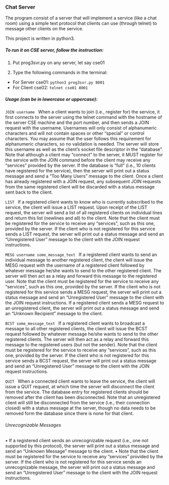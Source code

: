 ### Chat Server
The program consist of a server that will implement a service (like a chat
room) using a simple text protocol that clients can use (through telnet) to message other clients on the service.

This project is written in python3. 

##### To run it on CSE server, follow the instruction:
1. Put prog3svr.py on any server, let say cse01

2. Type the following commands in the terminal:
* For Server cse01:
    ```python3 prog3svr.py 8001```
* For Client cse02:
    ```telnet cse01 8001```

##### Usage (can be in lowercase or uppercase):
```JOIN username ```
When a client wants to join (i.e., register for) the service, it first connects to
the server using the telnet command with the hostname of the server CSE
machine and the port number, and then sends a JOIN request with the
username. Usernames will only consist of alphanumeric characters and
will not contain spaces or other “special” or control characters. You may
assume that the user follows this requirement for alphanumeric
characters, so no validation is needed. The server will store this username
as well as the client’s socket file descriptor in the “database”. Note that
although a client may “connect” to the server, it MUST register for the
service with the JOIN command before the client may receive any
“services” provided by the server. If the database is “full” (i.e., 10 clients
have registered for the service), then the server will print out a status
message and send a “Too Many Users” message to the client. Once a
client has already registered with a JOIN request, any subsequent JOIN
requests from the same registered client will be discarded with a status
message sent back to the client.

```LIST ```
If a registered client wants to know who is currently subscribed to the
service, the client will issue a LIST request. Upon receipt of the LIST
request, the server will send a list of all registered clients on individual
lines and return this list (newlines and all) to the client. Note that the client
must be registered for the service to receive any “services”, such as this
one, provided by the server. If the client who is not registered for this
service sends a LIST request, the server will print out a status message
and send an “Unregistered User” message to the client with the JOIN
request instructions.

```MESG username some_message_text ```
If a registered client wants to send an individual message to another
registered client, the client will issue the MESG request with the username
of a registered client followed by whatever message he/she wants to send
to the other registered client. The server will then act as a relay and
forward this message to the registered user. Note that the client must be
registered for the service to receive any “services”, such as this one,
provided by the server. If the client who is not registered for this service
sends a MESG request, the server will print out a status message and send
an “Unregistered User” message to the client with the JOIN request
instructions. If a registered client sends a MESG request to an unregistered
client, the server will print out a status message and send an “Unknown
Recipient” message to the client.

```BCST some_message_text ```
If a registered client wants to broadcast a message to all other registered
clients, the client will issue the BCST request followed by whatever
message he/she wants to send to the other registered clients. The server
will then act as a relay and forward this message to the registered users
(but not the sender). Note that the client must be registered for the service
to receive any “services”, such as this one, provided by the server. If the
client who is not registered for this service sends a BCST request, the
server will print out a status message and send an “Unregistered User”
message to the client with the JOIN request instructions.

```QUIT ```
When a connected client wants to leave the service, the client will issue a
QUIT request, at which time the server will disconnect the client from the
service. The database entry for registered clients should be removed after
the client has been disconnected. Note that an unregistered client will still
be disconnected from the service (i.e., their connection closed) with a
status message at the server, though no data needs to be removed form
the database since there is none for that client.

###### Unrecognizable Messages
• If a registered client sends an unrecognizable request (i.e., one not
supported by this protocol), the server will print out a status message and
send an “Unknown Message” message to the client.
• Note that the client must be registered for the service to receive any
“services” provided by the server. If the client who is not registered for this
service sends an unrecognizable message, the server will print out a
status message and send an “Unregistered User” message to the client
with the JOIN request instructions.
